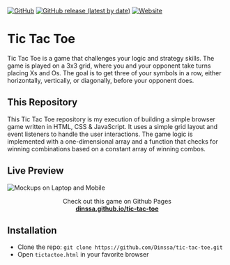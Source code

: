 [![GitHub](https://img.shields.io/github/license/dinssa/tic-tac-toe?logo=Unlicense)](#)
[![GitHub release (latest by date)](https://img.shields.io/github/v/release/dinssa/tic-tac-toe?display_name=tag)](#)
[![Website](https://img.shields.io/website?up_message=yabg.xyz&url=https%3A%2F%2Fyabg.xyz%2Ftictactoe.html)](#)
# Tic Tac Toe
Tic Tac Toe is a game that challenges your logic and strategy skills. The game is played on a 3x3 grid, where you and your opponent take turns placing Xs and Os. The goal is to get three of your symbols in a row, either horizontally, vertically, or diagonally, before your opponent does. 

## This Repository
This Tic Tac Toe repository is my execution of building a simple browser game written in HTML, CSS & JavaScript. It uses a simple grid layout and event listeners to handle the user interactions. The game logic is implemented with a one-dimensional array and a function that checks for winning combinations based on a constant array of winning combos.

## Live Preview
![Mockups on Laptop and Mobile](https://i.imgur.com/m2eQBSu.png "Preview")
<p align="center">
Check out this game on Github Pages
<br>
  <a href="https://dinssa.github.io/tic-tac-toe/"><strong>dinssa.github.io/tic-tac-toe</strong></a>
</p>

## Installation
- Clone the repo: `git clone https://github.com/Dinssa/tic-tac-toe.git`
- Open `tictactoe.html` in your favorite browser
